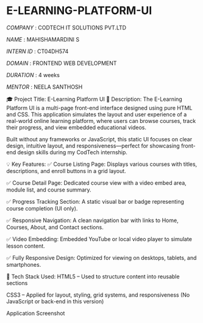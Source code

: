 # E-LEARNING-PLATFORM-UI

*COMPANY* : CODTECH IT SOLUTIONS PVT.LTD 

*NAME* : MAHISHAMARDINI S

*INTERN ID* : CT04DH574

*DOMAIN* : FRONTEND WEB DEVELOPMENT

*DURATION* : 4 weeks

*MENTOR* : NEELA SANTHOSH

🎓 Project Title: E-Learning Platform UI
📄 Description:
The E-Learning Platform UI is a multi-page front-end interface designed using pure HTML and CSS. This application simulates the layout and user experience of a real-world online learning platform, where users can browse courses, track their progress, and view embedded educational videos.

Built without any frameworks or JavaScript, this static UI focuses on clear design, intuitive layout, and responsiveness—perfect for showcasing front-end design skills during my CodTech internship.

💡 Key Features:
✅ Course Listing Page: Displays various courses with titles, descriptions, and enroll buttons in a grid layout.

✅ Course Detail Page: Dedicated course view with a video embed area, module list, and course summary.

✅ Progress Tracking Section: A static visual bar or badge representing course completion (UI only).

✅ Responsive Navigation: A clean navigation bar with links to Home, Courses, About, and Contact sections.

✅ Video Embedding: Embedded YouTube or local video player to simulate lesson content.

✅ Fully Responsive Design: Optimized for viewing on desktops, tablets, and smartphones.

🔧 Tech Stack Used:
HTML5 – Used to structure content into reusable sections

CSS3 – Applied for layout, styling, grid systems, and responsiveness
(No JavaScript or back-end in this version)

Application Screenshot

